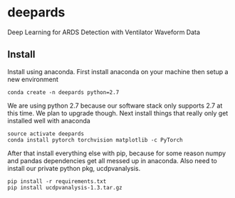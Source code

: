 # deepards
Deep Learning for ARDS Detection with Ventilator Waveform Data

## Install
Install using anaconda. First install anaconda on your machine then setup a new environment

    conda create -n deepards python=2.7

We are using python 2.7 because our software stack only supports 2.7 at this time. We plan to
upgrade though. Next install things that really only get installed well with anaconda

    source activate deepards
    conda install pytorch torchvision matplotlib -c PyTorch

After that install everything else with pip, because for some reason numpy and pandas dependencies
get all messed up in anaconda. Also need to install our private python pkg, ucdpvanalysis.

    pip install -r requirements.txt
    pip install ucdpvanalysis-1.3.tar.gz
